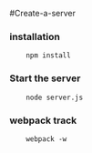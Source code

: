 #Create-a-server
<h3>installation</h3>

        npm install  
  

<h3>Start the server</h3>

        node server.js

  
<h3>webpack track</h3>

        webpack -w
  